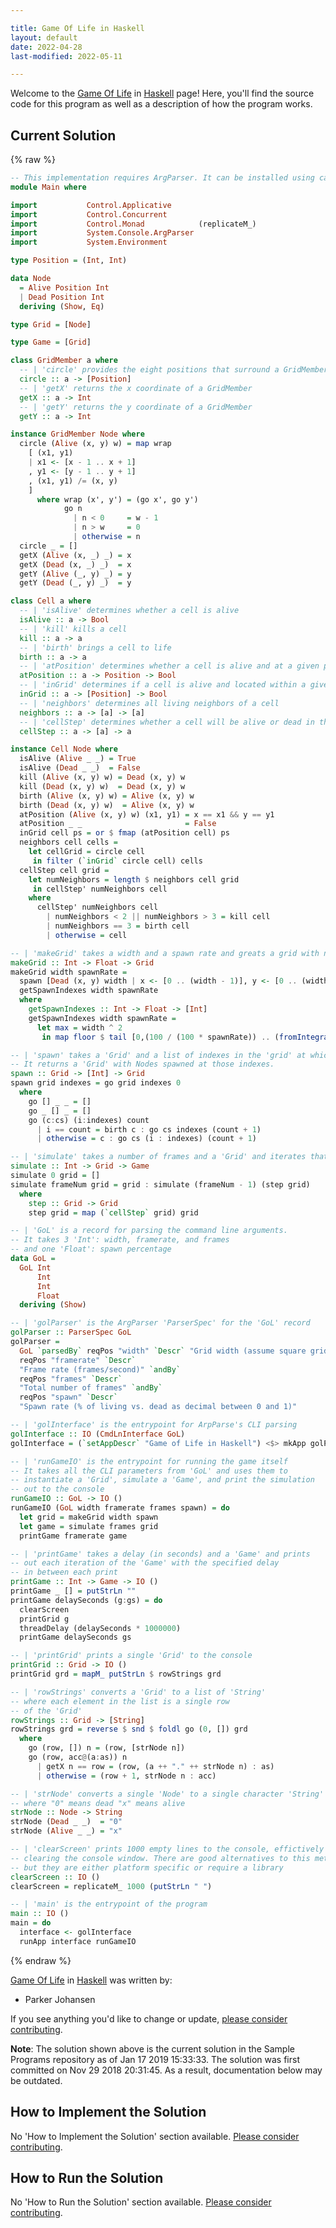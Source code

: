 ```yaml
---

title: Game Of Life in Haskell
layout: default
date: 2022-04-28
last-modified: 2022-05-11

---
```


Welcome to the [Game Of Life](https://sampleprograms.io/projects/game-of-life) in [Haskell](https://sampleprograms.io/languages/haskell) page! Here, you'll find the source code for this program as well as a description of how the program works.

## Current Solution

{% raw %}

```haskell
-- This implementation requires ArgParser. It can be installed using cabal install argparser
module Main where

import           Control.Applicative
import           Control.Concurrent
import           Control.Monad            (replicateM_)
import           System.Console.ArgParser
import           System.Environment

type Position = (Int, Int)

data Node
  = Alive Position Int
  | Dead Position Int
  deriving (Show, Eq)

type Grid = [Node]

type Game = [Grid]

class GridMember a where
  -- | 'circle' provides the eight positions that surround a GridMember
  circle :: a -> [Position]
  -- | 'getX' returns the x coordinate of a GridMember
  getX :: a -> Int
  -- | 'getY' returns the y coordinate of a GridMember
  getY :: a -> Int

instance GridMember Node where
  circle (Alive (x, y) w) = map wrap
    [ (x1, y1)
    | x1 <- [x - 1 .. x + 1]
    , y1 <- [y - 1 .. y + 1]
    , (x1, y1) /= (x, y)
    ]
      where wrap (x', y') = (go x', go y')
            go n
              | n < 0     = w - 1
              | n > w     = 0
              | otherwise = n
  circle _ = []
  getX (Alive (x, _) _) = x
  getX (Dead (x, _) _)  = x
  getY (Alive (_, y) _) = y
  getY (Dead (_, y) _)  = y

class Cell a where
  -- | 'isAlive' determines whether a cell is alive
  isAlive :: a -> Bool
  -- | 'kill' kills a cell
  kill :: a -> a
  -- | 'birth' brings a cell to life
  birth :: a -> a
  -- | 'atPosition' determines whether a cell is alive and at a given position
  atPosition :: a -> Position -> Bool
  -- | 'inGrid' determines if a cell is alive and located within a given list of positions
  inGrid :: a -> [Position] -> Bool
  -- | 'neighbors' determines all living neighbors of a cell
  neighbors :: a -> [a] -> [a]
  -- | 'cellStep' determines whether a cell will be alive or dead in the next iteration
  cellStep :: a -> [a] -> a

instance Cell Node where
  isAlive (Alive _ _) = True
  isAlive (Dead _ _)  = False
  kill (Alive (x, y) w) = Dead (x, y) w
  kill (Dead (x, y) w)  = Dead (x, y) w
  birth (Alive (x, y) w) = Alive (x, y) w
  birth (Dead (x, y) w)  = Alive (x, y) w
  atPosition (Alive (x, y) w) (x1, y1) = x == x1 && y == y1
  atPosition _ _                       = False
  inGrid cell ps = or $ fmap (atPosition cell) ps
  neighbors cell cells =
    let cellGrid = circle cell
     in filter (`inGrid` circle cell) cells
  cellStep cell grid =
    let numNeighbors = length $ neighbors cell grid
     in cellStep' numNeighbors cell
    where
      cellStep' numNeighbors cell
        | numNeighbors < 2 || numNeighbors > 3 = kill cell
        | numNeighbors == 3 = birth cell
        | otherwise = cell

-- | 'makeGrid' takes a width and a spawn rate and greats a grid with nodes spawned
makeGrid :: Int -> Float -> Grid
makeGrid width spawnRate =
  spawn [Dead (x, y) width | x <- [0 .. (width - 1)], y <- [0 .. (width - 1)]] $
  getSpawnIndexes width spawnRate
  where
    getSpawnIndexes :: Int -> Float -> [Int]
    getSpawnIndexes width spawnRate =
      let max = width ^ 2
       in map floor $ tail [0,(100 / (100 * spawnRate)) .. (fromIntegral max)]

-- | 'spawn' takes a 'Grid' and a list of indexes in the 'grid' at which Nodes should spawn.
-- It returns a 'Grid' with Nodes spawned at those indexes.
spawn :: Grid -> [Int] -> Grid
spawn grid indexes = go grid indexes 0
  where
    go [] _ _ = []
    go _ [] _ = []
    go (c:cs) (i:indexes) count
      | i == count = birth c : go cs indexes (count + 1)
      | otherwise = c : go cs (i : indexes) (count + 1)

-- | 'simulate' takes a number of frames and a 'Grid' and iterates that 'Grid' frame times
simulate :: Int -> Grid -> Game
simulate 0 grid = []
simulate frameNum grid = grid : simulate (frameNum - 1) (step grid)
  where
    step :: Grid -> Grid
    step grid = map (`cellStep` grid) grid

-- | 'GoL' is a record for parsing the command line arguments.
-- It takes 3 'Int': width, framerate, and frames
-- and one 'Float': spawn percentage
data GoL =
  GoL Int
      Int
      Int
      Float
  deriving (Show)

-- | 'golParser' is the ArgParser 'ParserSpec' for the 'GoL' record
golParser :: ParserSpec GoL
golParser =
  GoL `parsedBy` reqPos "width" `Descr` "Grid width (assume square grid)" `andBy`
  reqPos "framerate" `Descr`
  "Frame rate (frames/second)" `andBy`
  reqPos "frames" `Descr`
  "Total number of frames" `andBy`
  reqPos "spawn" `Descr`
  "Spawn rate (% of living vs. dead as decimal between 0 and 1)"

-- | 'golInterface' is the entrypoint for ArpParse's CLI parsing
golInterface :: IO (CmdLnInterface GoL)
golInterface = (`setAppDescr` "Game of Life in Haskell") <$> mkApp golParser

-- | 'runGameIO' is the entrypoint for running the game itself
-- It takes all the CLI parameters from 'GoL' and uses them to
-- instantiate a 'Grid', simulate a 'Game', and print the simulation
-- out to the console
runGameIO :: GoL -> IO ()
runGameIO (GoL width framerate frames spawn) = do
  let grid = makeGrid width spawn
  let game = simulate frames grid
  printGame framerate game

-- | 'printGame' takes a delay (in seconds) and a 'Game' and prints
-- out each iteration of the 'Game' with the specified delay
-- in between each print
printGame :: Int -> Game -> IO ()
printGame _ [] = putStrLn ""
printGame delaySeconds (g:gs) = do
  clearScreen
  printGrid g
  threadDelay (delaySeconds * 1000000)
  printGame delaySeconds gs

-- | 'printGrid' prints a single 'Grid' to the console
printGrid :: Grid -> IO ()
printGrid grd = mapM_ putStrLn $ rowStrings grd

-- | 'rowStrings' converts a 'Grid' to a list of 'String'
-- where each element in the list is a single row
-- of the 'Grid'
rowStrings :: Grid -> [String]
rowStrings grd = reverse $ snd $ foldl go (0, []) grd
  where
    go (row, []) n = (row, [strNode n])
    go (row, acc@(a:as)) n
      | getX n == row = (row, (a ++ "." ++ strNode n) : as)
      | otherwise = (row + 1, strNode n : acc)

-- | 'strNode' converts a single 'Node' to a single character 'String'
-- where "0" means dead "x" means alive
strNode :: Node -> String
strNode (Dead _ _)  = "0"
strNode (Alive _ _) = "x"

-- | 'clearScreen' prints 1000 empty lines to the console, effictively
-- clearing the console window. There are good alternatives to this method
-- but they are either platform specific or require a library
clearScreen :: IO ()
clearScreen = replicateM_ 1000 (putStrLn " ")

-- | 'main' is the entrypoint of the program
main :: IO ()
main = do
  interface <- golInterface
  runApp interface runGameIO
```

{% endraw %}

[Game Of Life](https://sampleprograms.io/projects/game-of-life) in [Haskell](https://sampleprograms.io/languages/haskell) was written by:

- Parker Johansen

If you see anything you'd like to change or update, [please consider contributing](https://github.com/TheRenegadeCoder/sample-programs).

**Note**: The solution shown above is the current solution in the Sample Programs repository as of Jan 17 2019 15:33:33. The solution was first committed on Nov 29 2018 20:31:45. As a result, documentation below may be outdated.

## How to Implement the Solution

No 'How to Implement the Solution' section available. [Please consider contributing](https://github.com/TheRenegadeCoder/sample-programs-website).

## How to Run the Solution

No 'How to Run the Solution' section available. [Please consider contributing](https://github.com/TheRenegadeCoder/sample-programs-website).